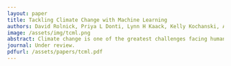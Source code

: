 ```yaml
---
layout: paper
title: Tackling Climate Change with Machine Learning
authors: David Rolnick, Priya L Donti, Lynn H Kaack, Kelly Kochanski, Alexandre Lacoste, Kris Sankaran, Andrew Slavin Ross, Nikola Milojevic-Dupont, Natasha Jaques, Anna Waldman-Brown, Alexandra Luccioni, Tegan Maharaj, Evan D Sherwin, S Karthik Mukkavilli, Konrad P Kording, Carla Gomes, Andrew Y Ng, Demis Hassabis, John C Platt, Felix Creutzig, Jennifer Chayes, Yoshua Bengio
image: /assets/img/tcml.png
abstract: Climate change is one of the greatest challenges facing humanity, and we, as machine learning experts, may wonder how we can help. Here we describe how machine learning can be a powerful tool in reducing greenhouse gas emissions and helping society adapt to a changing climate. From smart grids to disaster management, we identify high impact problems where existing gaps can be filled by machine learning, in collaboration with other fields. Our recommendations encompass exciting research questions as well as promising business opportunities. We call on the machine learning community to join the global effort against climate change.
journal: Under review.
pdfurl: /assets/papers/tcml.pdf
---
```

